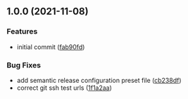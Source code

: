 ## 1.0.0 (2021-11-08)


### Features

* initial commit ([fab90fd](https://github.com/0-vortex/open-sauced-conventional-commit-test/commit/fab90fdc2d3878975ef6e5df9fac881e8d462531))


### Bug Fixes

* add semantic release configuration preset file ([cb238df](https://github.com/0-vortex/open-sauced-conventional-commit-test/commit/cb238dfb5e1e9b9372ccc0ba373c31af89fc4d85))
* correct git ssh test urls ([1f1a2aa](https://github.com/0-vortex/open-sauced-conventional-commit-test/commit/1f1a2aaab32d8a3549546d773dc5e87caaf15d4b))
